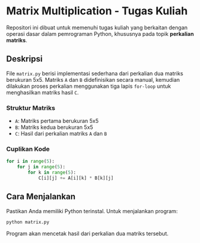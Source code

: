 # Matrix Multiplication - Tugas Kuliah

Repositori ini dibuat untuk memenuhi tugas kuliah yang berkaitan dengan operasi dasar dalam pemrograman Python, khususnya pada topik **perkalian matriks**.

## Deskripsi

File `matrix.py` berisi implementasi sederhana dari perkalian dua matriks berukuran 5x5. Matriks `A` dan `B` didefinisikan secara manual, kemudian dilakukan proses perkalian menggunakan tiga lapis `for-loop` untuk menghasilkan matriks hasil `C`.

### Struktur Matriks
- `A`: Matriks pertama berukuran 5x5
- `B`: Matriks kedua berukuran 5x5
- `C`: Hasil dari perkalian matriks `A` dan `B`

### Cuplikan Kode
```python
for i in range(5):
    for j in range(5):
        for k in range(5):
            C[i][j] += A[i][k] * B[k][j]
```

## Cara Menjalankan
Pastikan Anda memiliki Python terinstal. Untuk menjalankan program:
```bash
python matrix.py
```
Program akan mencetak hasil dari perkalian dua matriks tersebut.
